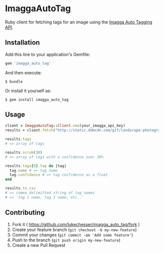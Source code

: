 # ImaggaAutoTag

Ruby client for fetching tags for an image using the [Imagga Auto Tagging API](http://imagga.com/solutions/auto-tagging.html).

## Installation

Add this line to your application's Gemfile:

```ruby
gem 'imagga_auto_tag'
```

And then execute:

    $ bundle

Or install it yourself as:

    $ gem install imagga_auto_tag

## Usage

```ruby
client = ImaggaAutoTag::Client.new(your_imagga_api_key)
results = client.fetch("http://static.ddmcdn.com/gif/landscape-photography-1.jpg")

results.tags
# => array of tags

results.scrub(30)
# => array of tags with a confidence over 30%

results.tags[0].tap do |tag|
  tag.name # => tag name
  tag.confidence # => tag confidence as a float
end

results.to_csv
# => comma delimitted string of tag names
# => 'tag 1 name, tag 2 name, etc..'
```

## Contributing

1. Fork it ( https://github.com/lukechesser/imagga_auto_tag/fork )
2. Create your feature branch (`git checkout -b my-new-feature`)
3. Commit your changes (`git commit -am 'Add some feature'`)
4. Push to the branch (`git push origin my-new-feature`)
5. Create a new Pull Request
